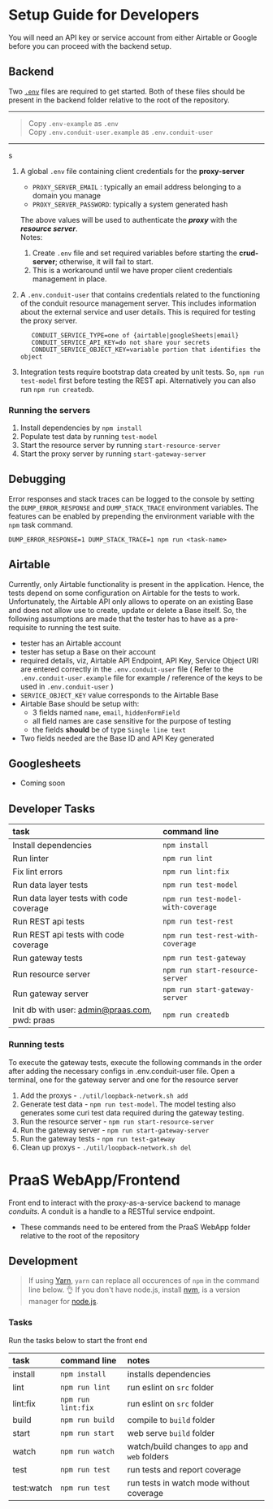 # Setup Guide for Developers
You will need an API key or service account from either Airtable or Google
before you can proceed with the backend setup.
## Backend

Two [`.env`][1] files are required to get started. Both of these files should
be present in the backend folder relative to the root of the repository.

[1]: https://github.com/rolodato/dotenv-safe "Safe Dot Env"
---

> Copy `.env-example` as `.env`<br>
> Copy `.env.conduit-user.example` as `.env.conduit-user`

---
s
1. A global `.env` file containing client credentials for the
   **proxy-server**

   - `PROXY_SERVER_EMAIL`   : typically an email address belonging to a domain you manage
   - `PROXY_SERVER_PASSWORD`: typically a system generated hash

   The above values will be used to authenticate the **_proxy_**
   with the **_resource server_**.
   <br>
   Notes:
   1. Create `.env` file  and set required variables before starting the
      **crud-server**; otherwise, it will fail to start.
   2. This is a workaround until we have proper client credentials management in place.

2. A `.env.conduit-user` that contains credentials related to the functioning of
   the conduit resource management server. This includes information about the 
   external service and user details. This is required for testing the proxy server.
   ```code
      CONDUIT_SERVICE_TYPE=one of {airtable|googleSheets|email}
      CONDUIT_SERVICE_API_KEY=do not share your secrets
      CONDUIT_SERVICE_OBJECT_KEY=variable portion that identifies the object
   ```
3. Integration tests require bootstrap data created by unit tests. So,
   `npm run test-model` first before testing the REST api. Alternatively
   you can also run `npm run createdb`.

### Running the servers

1. Install dependencies by `npm install`
2. Populate test data by running `test-model`
3. Start the resource server by running `start-resource-server`
4. Start the proxy server by running `start-gateway-server`
## Debugging

Error responses and stack traces can be logged to the console by setting
the `DUMP_ERROR_RESPONSE` and `DUMP_STACK_TRACE` environment variables.
The features can be enabled by prepending the environment variable with
the `npm` task command.

`DUMP_ERROR_RESPONSE=1 DUMP_STACK_TRACE=1 npm run <task-name>`
## Airtable

Currently, only Airtable functionality is present in the application.
Hence, the tests depend on some configuration on Airtable for the tests
to work. Unfortunately, the Airtable API only allows to operate on an
existing Base and does not allow use to create, update or delete a
Base itself. So, the following assumptions are made that the tester has
to have as a pre-requisite to running the test suite.

- tester has an Airtable account
- tester has setup a Base on their account
- required details, viz, Airtable API Endpoint, API Key, Service
  Object URI are entered correctly in the `.env.conduit-user` file
  ( Refer to the `.env.conduit-user.example` file for example /
  reference of the keys to be used in `.env.conduit-user` )
- `SERVICE_OBJECT_KEY` value corresponds to the Airtable Base
- Airtable Base should be setup with:
  - 3 fields named `name`, `email`, `hiddenFormField`
  - all field names are case sensitive for the purpose of testing
  - the fields **should** be of type `Single line text`
- Two fields needed are the Base ID and API Key generated 
## Googlesheets
- Coming soon
## Developer Tasks
| task                                           | command line                       |
| :--------------------------------------------- | :--------------------------------- |
| Install dependencies                           | `npm install`                      |
| Run linter                                     | `npm run lint`                     |
| Fix lint errors                                | `npm run lint:fix`                 |
| Run data layer tests                           | `npm run test-model`               |
| Run data layer tests with code coverage        | `npm run test-model-with-coverage` |
| Run REST api tests                             | `npm run test-rest`                |
| Run REST api tests with code coverage          | `npm run test-rest-with-coverage`  |
| Run gateway tests                              | `npm run test-gateway`             |
| Run resource server                            | `npm run start-resource-server`    |
| Run gateway server                             | `npm run start-gateway-server`     |
| Init db with user: admin@praas.com, pwd: praas | `npm run createdb`                 |

### Running tests

To execute the gateway tests, execute the following commands in the order after adding the necessary configs in .env.conduit-user file.
Open a terminal, one for the gateway server and one for the resource server

1. Add the proxys - `./util/loopback-network.sh add`
2. Generate test data - `npm run test-model`. The model testing also generates some curi test data required during the gateway testing.
3. Run the resource server - `npm run start-resource-server`
4. Run the gateway server - `npm run start-gateway-server`
5. Run the gateway tests - `npm run test-gateway`
6. Clean up proxys - `./util/loopback-network.sh del`

# PraaS WebApp/Frontend

Front end to interact with the proxy-as-a-service backend to manage
_conduits_. A conduit is a handle to a RESTful service endpoint.

- These commands need to be entered from the PraaS WebApp folder relative to the root of the repository

## Development

> If using [Yarn](https://yarnpkg.com/), `yarn` can replace all occurences
> of `npm` in the command line below. :ok_hand:
> If you don't have node.js, install [nvm](https://github.com/nvm-sh/nvm), is a version manager for [node.js](https://nodejs.org/en/).

### Tasks
Run the tasks below to start the front end

| task       | command line       | notes                                          |
| :--------- | :----------------- | :--------------------------------------------- |
| install    | `npm install`      | installs dependencies                          |
| lint       | `npm run lint`     | run eslint on `src` folder                     |
| lint:fix   | `npm run lint:fix` | run eslint on `src` folder                     |
| build      | `npm run build`    | compile to `build` folder                      |
| start      | `npm run start`    | web serve `build` folder                       |
| watch      | `npm run watch`    | watch/build changes to `app` and `web` folders |
| test       | `npm run test `    | run tests and report coverage                  |
| test:watch | `npm run test `    | run tests in watch mode without coverage       |



